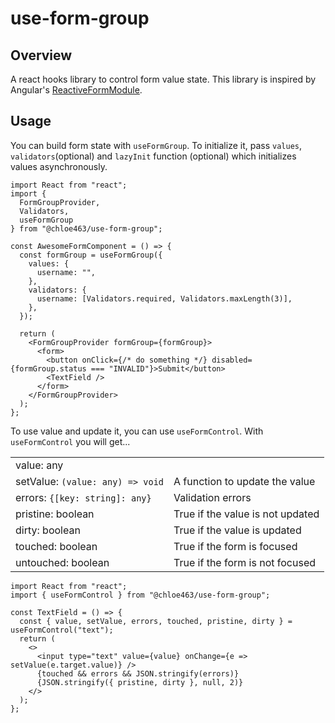 # use-form-group

## Overview

A react hooks library to control form value state. This library is inspired by Angular's [ReactiveFormModule](https://angular.io/guide/reactive-forms).

## Usage

You can build form state with `useFormGroup`.
To initialize it, pass `values`, `validators`(optional) and `lazyInit` function (optional) which initializes values asynchronously.

```tsx
import React from "react";
import {
  FormGroupProvider,
  Validators,
  useFormGroup
} from "@chloe463/use-form-group";

const AwesomeFormComponent = () => {
  const formGroup = useFormGroup({
    values: {
      username: "",
    },
    validators: {
      username: [Validators.required, Validators.maxLength(3)],
    },
  });

  return (
    <FormGroupProvider formGroup={formGroup}>
      <form>
        <button onClick={/* do something */} disabled={formGroup.status === "INVALID"}>Submit</button>
        <TextField />
      </form>
    </FormGroupProvider>
  );
};
```

To use value and update it, you can use `useFormControl`.
With `useFormControl` you will get...

|||
|:-|:-|
|value: any ||
|setValue: `(value: any) => void` |A function to update the value|
|errors: `{[key: string]: any}` |Validation errors|
|pristine: boolean |True if the value is not updated|
|dirty: boolean |True if the value is updated|
|touched: boolean |True if the form is focused|
|untouched: boolean |True if the form is not focused|

```tsx
import React from "react";
import { useFormControl } from "@chloe463/use-form-group";

const TextField = () => {
  const { value, setValue, errors, touched, pristine, dirty } = useFormControl("text");
  return (
    <>
      <input type="text" value={value} onChange={e => setValue(e.target.value)} />
      {touched && errors && JSON.stringify(errors)}
      {JSON.stringify({ pristine, dirty }, null, 2)}
    </>
  );
};
```
